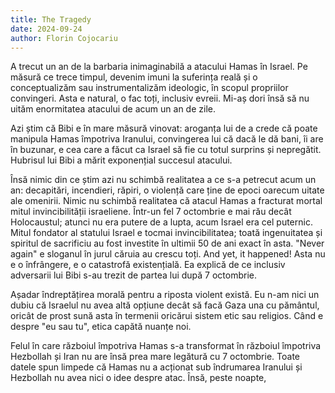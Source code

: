 ```yaml
---
title: The Tragedy
date: 2024-09-24
author: Florin Cojocariu
---
```

A trecut un an de la barbaria inimaginabilă a atacului Hamas în Israel. Pe măsură ce trece timpul, devenim imuni la suferința reală și o conceptualizăm sau instrumentalizăm ideologic, în scopul propriilor convingeri. Asta e natural, o fac toți, inclusiv evreii. Mi-aș dori însă să nu uităm enormitatea atacului de acum un an de zile.

Azi știm că Bibi e în mare măsură vinovat: aroganța lui de a crede că poate manipula Hamas împotriva Iranului, convingerea lui că dacă le dă bani, îi are în buzunar, e cea care a făcut ca Israel să fie cu totul surprins și nepregătit. Hubrisul lui Bibi a mărit exponențial succesul atacului.

Însă nimic din ce știm azi nu schimbă realitatea a ce s-a petrecut acum un an: decapitări, incendieri, răpiri, o violență care ține de epoci oarecum uitate ale omenirii. Nimic nu schimbă realitatea că atacul Hamas a fracturat mortal mitul invincibilității israeliene. Într-un fel 7 octombrie e mai rău decât Holocaustul; atunci nu era putere de a lupta, acum Israel era cel puternic. Mitul fondator al statului Israel e tocmai invincibilitatea; toată ingenuitatea și spiritul de sacrificiu au fost investite în ultimii 50 de ani exact în asta. "Never again" e sloganul în jurul căruia au crescu toți. And yet, it happened! Asta nu e o înfrângere, e o catastrofă existențială. Ea explică de ce inclusiv adversarii lui Bibi s-au trezit de partea lui după 7 octombrie.

Așadar îndreptățirea morală pentru a riposta violent există. Eu n-am nici un dubiu că Israelul nu avea altă opțiune decât să facă Gaza una cu pământul, oricât de prost sună asta în termenii oricărui sistem etic sau religios. Când e despre "eu sau tu", etica capătă nuanțe noi.

Felul în care războiul împotriva Hamas s-a transformat în războiul împotriva Hezbollah și Iran nu are însă prea mare legătură cu 7 octombrie. Toate datele spun limpede că Hamas nu a acționat sub îndrumarea Iranului și Hezbollah nu avea nici o idee despre atac. Însă, peste noapte,
